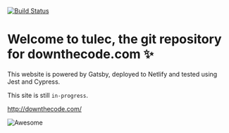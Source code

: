[![Build Status](https://travis-ci.com/RajaBellebon/tulec.svg?branch=master)](https://travis-ci.com/RajaBellebon/tulec)

# Welcome to tulec, the git repository for downthecode.com :sparkles:

This website is powered by Gatsby, deployed to Netlify and tested using Jest and Cypress.

This site is still `in-progress`.

http://downthecode.com/

![Awesome](/awesome.gif)
